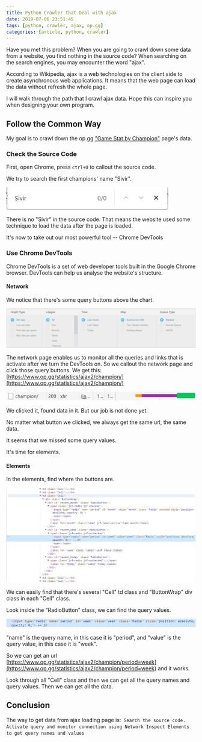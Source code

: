 ```yaml
---
title: Python Crawler that Deal with ajax
date: 2019-07-06 23:51:45
tags: [python, crawler, ajax, op.gg]
categories: [article, python, crawler]
---
```

Have you met this problem? When you are going to crawl down some data from a website, you find nothing in the source code? When searching on the search engines, you may encounter the word "ajax". 

According to Wikipedia, ajax is a web technologies on the client side to create asynchronous web applications. It means that the web page can load the data without refresh the whole page.

I will walk through the path that I crawl ajax data. Hope this can inspire you when designing your own program.

## Follow the Common Way
My goal is to crawl down the op.gg ["Game Stat by Champion"](https://www.op.gg/statistics/champion/) page's data.

### Check the Source Code
First, open Chrome, press `ctrl+U` to callout the source code.

We try to search the first champions' name "Sivir". 

![源码截图](ajax/1.jpg)

There is no "Sivir" in the source code. That means the website used some technique to load the data after the page is loaded.

It's now to take out our most powerful tool -- Chrome DevTools

### Use Chrome DevTools 
Chrome DevTools is a set of web developer tools built in the Google Chrome browser. DevTools can help us analyse the website's structure.

#### Network
We notice that there's some query buttons above the chart.

![](ajax/2.jpg)

The network page enables us to monitor all the queries and links that is activate after we turn the DevTools on. So we callout the network page and click those query buttons. We get this: [https://www.op.gg/statistics/ajax2/champion/](https://www.op.gg/statistics/ajax2/champion/)

![](ajax/3.jpg)

We clicked it, found data in it. But our job is not done yet.

No matter what button we clicked, we always get the same url, the same data.

It seems that we missed some query values.

It's time for elements.

#### Elements
In the elements, find where the buttons are.

![](ajax/4.jpg)

We can easily find that there's several "Cell" td class and "ButtonWrap" div class in each "Cell" class.

Look inside the “RadioButton" class, we can find the query values.

![](ajax/5.jpg)

"name" is the query name, in this case it is "period", and "value" is the query value, in this case it is "week".

So we can get an url [https://www.op.gg/statistics/ajax2/champion/period=week](https://www.op.gg/statistics/ajax2/champion/period=week) and it works.

Look through all "Cell" class and then we can get all the query names and query values. Then we can get all the data.

## Conclusion

The way to get data from ajax loading page is:```
    Search the source code.
    Activate query and monitor connection using Network
    Inspect Elements to get query names and values```